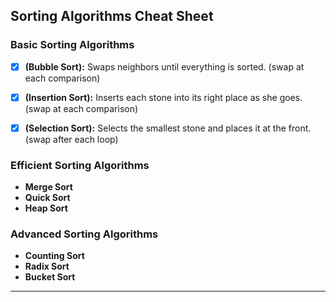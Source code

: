 ## Sorting Algorithms Cheat Sheet

### Basic Sorting Algorithms
-[X] **(Bubble Sort):** Swaps neighbors until everything is sorted. (swap at each comparison) 
-[X] **(Insertion Sort):** Inserts each stone into its right place as she goes.  (swap at each comparison) 
-[X] **(Selection Sort):** Selects the smallest stone and places it at the front.  (swap after each loop) 


### Efficient Sorting Algorithms
- **Merge Sort**
- **Quick Sort**
- **Heap Sort**

### Advanced Sorting Algorithms
- **Counting Sort**
- **Radix Sort**
- **Bucket Sort**

---


